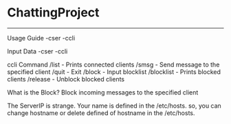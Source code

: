 # ChattingProject
**********************************************
Usage Guide
-cser
-ccli

Input Data
-cser <Port>
-ccli <IPaddress> <Port>

ccli Command
/list - Prints connected clients
/smsg - Send message to the specified client
/quit - Exit
/block - Input blocklist 
/blocklist - Prints blocked clients
/release - Unblock blocked clients

What is the Block?
Block incoming messages to the specified client

The ServerIP is strange.
Your name is defined in the /etc/hosts.
so, you can change hostname or delete defined of hostname in the /etc/hosts.

